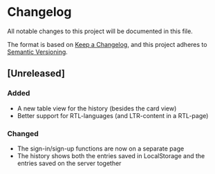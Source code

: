 # Changelog
All notable changes to this project will be documented in this file.

The format is based on [Keep a Changelog](https://keepachangelog.com/en/1.0.0/),
and this project adheres to [Semantic Versioning](https://semver.org/spec/v2.0.0.html).

## [Unreleased]

### Added

- A new table view for the history (besides the card view)
- Better support for RTL-languages (and LTR-content in a RTL-page)

### Changed

- The sign-in/sign-up functions are now on a separate page
- The history shows both the entries saved in LocalStorage and the entries saved on the server together
